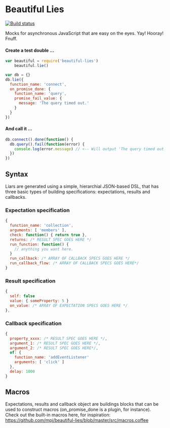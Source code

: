 Beautiful Lies
==============
[![Build status][1]][2]

[1]: https://api.travis-ci.org/mpj/beautiful-lies.png
[2]: https://travis-ci.org/mpj/beautiful-lies

Mocks for asynchronous JavaScript that are easy on the eyes.  Yay! Hooray! Fnuff.

#### Create a test double ...
```javascript
var beautiful = require('beautiful-lies')
    beautiful.lie()

var db = {}
db.lie({
  function_name: 'connect',
  on_promise_done: {
    function_name: 'query',
    promise_fail_value: {
      message: 'The query timed out.'
    }
  }
})
```
#### And call it ...
```javascript
db.connect().done(function() {
  db.query().fail(function(error) {
    console.log(error.message) // <-- Will output 'The query timed out.'
  })
})
```

## Syntax

Liars are generated using a simple, hierarchial JSON-based DSL,
that has three basic types of building specifications: expectations, results and callbacks.

### Expectation specification
```javascript
{
  function_name: 'collection',
  arguments: [ 'members' ],
  check: function() { return true },
  returns: /* RESULT SPEC GOES HERE */
  run_function: function() {
    // anything you want here.
  }
  run_callback: /* ARRAY OF CALLBACK SPECS GOES HERE */
  run_callback_flow: /* ARRAY OF CALLBACK SPECS GOES HERE*/
}
```

### Result specification
```javascript
{
  self: false
  value: { someProperty: 5 }
  on_value: /* ARRAY OF EXPECTATION SPECS GOES HERE */
},
```

### Callback specification
```javascript
{
  property_xxxx: /* RESULT SPEC GOES HERE */,
  argument_1: /* RESULT SPEC GOES HERE */,
  argument_2: /* RESULT SPEC GOES HERE*/,
  of: {
    function_name: 'addEventListener'
    arguments: [ 'click' ]
  },
  delay: 1000
}
```


## Macros
Expectations, results and callback object are buildings blocks that can be used to construct macros (on_promise_done is a plugin, for instance). Check out the built-in macros here, for inspiration:
https://github.com/mpj/beautiful-lies/blob/master/src/macros.coffee








